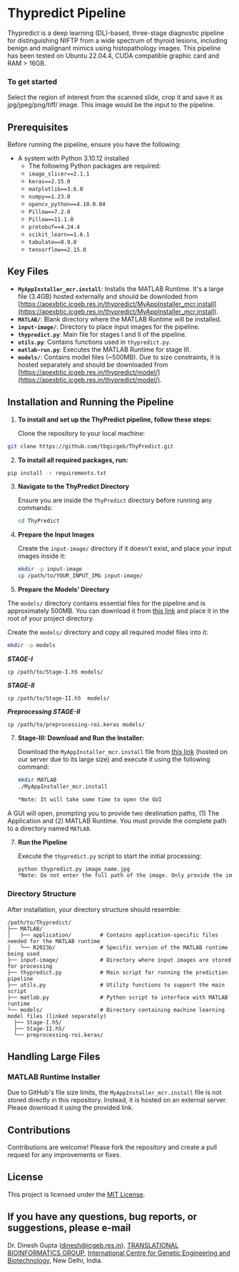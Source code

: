 # Thypredict Pipeline

Thypredict is a deep learning (DL)-based, three-stage diagnostic pipeline for distinguishing NIFTP from a wide spectrum of thyroid lesions, including benign and malignant mimics using histopathology images. This pipeline has been tested on Ubuntu 22.04.4, CUDA compatible graphic card and RAM > 16GB.



### To get started

Select the region of interest from the scanned slide, crop it and save it as jpg/jpeg/png/tiff/ image. This image would be the input to the pipeline.

## Prerequisites

Before running the pipeline, ensure you have the following:

- A system with Python 3.10.12 installed
  - The following Python packages are required:
  - `image_slicer==2.1.1`
  - `keras==2.15.0`
  - `matplotlib==3.6.0`
  - `numpy==1.23.0`
  - `opencv_python==4.10.0.84`
  - `Pillow==7.2.0`
  - `Pillow==11.1.0`
  - `protobuf==4.24.4`
  - `scikit_learn==1.6.1`
  - `tabulate==0.9.0`
  - `tensorflow==2.15.0`


## Key Files

- **`MyAppInstaller_mcr.install`**: Installs the MATLAB Runtime. It's a large file (3.4GB) hosted externally and should be downloded from [https://apexbtic.icgeb.res.in/thypredict/MyAppInstaller_mcr.install](https://apexbtic.icgeb.res.in/thypredict/MyAppInstaller_mcr.install).
- **`MATLAB/`**: Blank directory where the MATLAB Runtime will be installed.
- **`input-image/`**: Directory to place input images for the pipeline.
- **`thypredict.py`**: Main file for stages I and II of the pipeline.
- **`utils.py`**: Contains functions used in `thypredict.py`.
- **`matlab-run.py`**: Executes the MATLAB Runtime for stage III.
- **`models/`**: Contains model files (~500MB). Due to size constraints, it is hosted separately and should be downloaded from [https://apexbtic.icgeb.res.in/thypredict/model/](https://apexbtic.icgeb.res.in/thypredict/model/).

## Installation and Running the Pipeline
1. **To install and set up the ThyPredict pipeline, follow these steps:**

    Clone the repository to your local machine:

```bash
git clone https://github.com/tbgicgeb/ThyPredict.git
```

2. **To install all required packages, run:**
```bash
pip install -r requirements.txt
```

3. **Navigate to the ThyPredict Directory**

   Ensure you are inside the `ThyPredict` directory before running any commands:

   ```bash
   cd ThyPredict
   ```

4. **Prepare the Input Images**

   Create the `input-image/` directory if it doesn't exist, and place your input images inside it:

   ```bash
   mkdir -p input-image
   cp /path/to/YOUR_INPUT_IMG input-image/
   ```

5. **Prepare the Models' Directory**

The `models/` directory contains essential files for the pipeline and is approximately 500MB. You can download it from [this link](https://apexbtic.icgeb.res.in/thypredict/model/) and place it in the root of your project directory.

   Create the `models/` directory and copy all required model files into it:

   ```bash
   mkdir -p models
   ```
   ***STAGE-I***
   ```
   cp /path/to/Stage-I.h5 models/
   ```
   ***STAGE-II***
   ```
   cp /path/to/Stage-II.h5  models/
   ```
   ***Preprocessing STAGE-II***
   ```
   cp /path/to/preprocessing-roi.keras models/
   ```
     
7. **Stage-III: Download and Run the Installer:**

   Download the `MyAppInstaller_mcr.install` file from [this link](https://apexbtic.icgeb.res.in/thypredict/MyAppInstaller_mcr.install) (hosted on our server due to its large size) and execute it using the following command:
   
   ```bash
   mkdir MATLAB
   ./MyAppInstaller_mcr.install
   
   *Note: It will take some time to open the GUI
   ```
   
A GUI will open, prompting you to provide two destination paths, (1) The Application and (2) MATLAB Runtime. You must provide the complete path to a directory named `MATLAB`.

7. **Run the Pipeline**

   Execute the `thypredict.py` script to start the initial processing:

   ```bash
   python thypredict.py image_name.jpg
   *Note: Do not enter the full path of the image. Only provide the image name that is inside the input-image directory
   ```

### Directory Structure

   After installation, your directory structure should resemble:

  ```
/path/to/Thypredict/
├── MATLAB/
│   ├── application/         # Contains application-specific files needed for the MATLAB runtime
│   └── R2023b/              # Specific version of the MATLAB runtime being used
├── input-image/             # Directory where input images are stored for processing
├── thypredict.py            # Main script for running the prediction pipeline
├── utils.py                 # Utility functions to support the main script
├── matlab.py                # Python script to interface with MATLAB runtime
└── models/                  # Directory containing machine learning model files (linked separately)
    ├── Stage-I.h5/          
    ├── Stage-II.h5/        
    └── preprocessing-roi.keras/  

   ```

## Handling Large Files

### MATLAB Runtime Installer

Due to GitHub's file size limits, the `MyAppInstaller_mcr.install` file is not stored directly in this repository. Instead, it is hosted on an external server. Please download it using the provided link.

## Contributions

Contributions are welcome! Please fork the repository and create a pull request for any improvements or fixes.

## License

This project is licensed under the [MIT License](LICENSE).


## If you have any questions, bug reports, or suggestions, please e-mail
Dr. Dinesh Gupta (dinesh@icgeb.res.in), [TRANSLATIONAL BIOINFORMATICS GROUP](https://bioinfo.icgeb.res.in/bioinfo/), [International Centre for Genetic Engineering and Biotechnology](https://www.icgeb.org/), New Delhi, India. 

